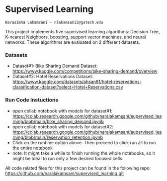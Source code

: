 # Supervised Learning
    Narasimha Lakamsani - nlakamsani3@gatech.edu
This project implements five supervised learning algorithms: Decision Tree, K-nearest Neighbors, boosting, support vector machines, and neural networks. These algorithms are evaluated on 2 different datasets.

### Datasets
* Dataset#1: Bike Sharing Demand Dataset: https://www.kaggle.com/competitions/bike-sharing-demand/overview
* Dataset#2: Hotel Reservations Dataset: https://www.kaggle.com/datasets/ahsan81/hotel-reservations-classification-dataset?select=Hotel+Reservations.csv

### Run Code Instuctions
* open collab notebook with models for dataset#1:  https://colab.research.google.com/github/naralakamsani/supervised_learning/blob/main/bike_sharing_demand.ipynb
* open collab notebook with models for dataset#2:  https://colab.research.google.com/github/naralakamsani/supervised_learning/blob/main/reservation_retention.ipynb
* Click on the runtime option above. Then proceed to click run all to run the entire notebook
* note: It might take a while to finish running the whole notebooks, so it might be ideal to run only a few desired focused cells

All code related files for this project can be found in the following repo: https://github.com/naralakamsani/supervised_learning.git
